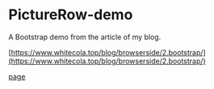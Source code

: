 # PictureRow-demo
A Bootstrap demo from the article of my blog.

[https://www.whitecola.top/blog/browserside/2.bootstrap/](https://www.whitecola.top/blog/browserside/2.bootstrap/)

[page](https://www.whitecola.top/Bootstrap-demo1/index.html)
